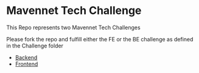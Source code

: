 # Mavennet Tech Challenge

This Repo represents two Mavennet Tech Challenges

Please fork the repo and fulfill either the FE or the BE challenge as defined in the Challenge folder

- [Backend](./Challenge/Backend/README.md)
- [Frontend](./Challenge/Frontend/README.md)
